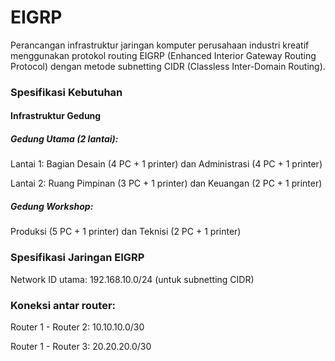 # EIGRP
Perancangan infrastruktur jaringan komputer perusahaan industri kreatif menggunakan protokol routing EIGRP (Enhanced Interior Gateway Routing Protocol) dengan metode subnetting CIDR (Classless Inter-Domain Routing).

### Spesifikasi Kebutuhan
#### Infrastruktur Gedung
##### Gedung Utama (2 lantai):
Lantai 1: Bagian Desain (4 PC + 1 printer) dan Administrasi (4 PC + 1 printer)

Lantai 2: Ruang Pimpinan (3 PC + 1 printer) dan Keuangan (2 PC + 1 printer)
##### Gedung Workshop:
Produksi (5 PC + 1 printer) dan Teknisi (2 PC + 1 printer)

### Spesifikasi Jaringan EIGRP
Network ID utama: 192.168.10.0/24 (untuk subnetting CIDR)

### Koneksi antar router:
Router 1 - Router 2: 10.10.10.0/30

Router 1 - Router 3: 20.20.20.0/30
